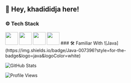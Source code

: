

## 👋 Hey, khadididja here!

### ⚙ Tech Stack
<img src="https://cdn.jsdelivr.net/gh/devicons/devicon/icons/c/c-original.svg" width="40" height="40"/>  
<img src="https://cdn.jsdelivr.net/gh/devicons/devicon/icons/python/python-original.svg" width="40" height="40"/>  
<img src="https://cdn.jsdelivr.net/gh/devicons/devicon/icons/html5/html5-original.svg" width="40" height="40"/>  
<img src="https://cdn.jsdelivr.net/gh/devicons/devicon/icons/css3/css3-original.svg" width="40" height="40"/>  
### 🛠️ Familiar With
![Java](https://img.shields.io/badge/Java-007396?style=for-the-badge&logo=java&logoColor=white)

![GitHub Stats](https://github-readme-stats.vercel.app/api?username=your-username&show_icons=true&theme=dark)


![Profile Views](https://komarev.com/ghpvc/?username=your-username&color=blue)
